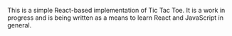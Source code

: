 ﻿This is a simple React-based implementation of Tic Tac Toe. It is a work in progress and is being written as a means to learn React and JavaScript in general.